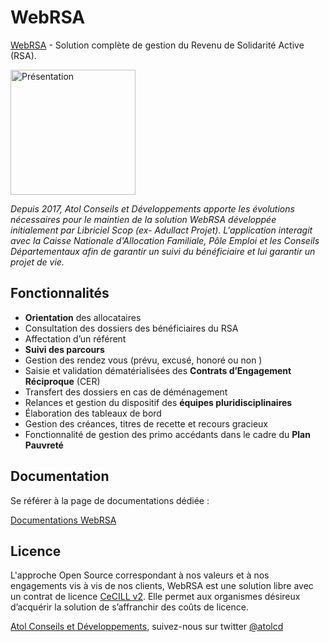 # WebRSA

[WebRSA](https://github.com/atolcd/webrsa) - Solution complète de gestion du Revenu de Solidarité Active (RSA).

<img  alt="Présentation" src="https://www.atolcd.com/fileadmin/_processed_/c/9/csm_logo-webrsa_0c9678b2be.jpg" width="200">

*Depuis 2017, Atol Conseils et Développements apporte les évolutions nécessaires pour le maintien de la solution WebRSA développée initialement par Libriciel Scop (ex- Adullact Projet). L'application interagit avec la Caisse Nationale d'Allocation Familiale, Pôle Emploi et les Conseils Départementaux afin de garantir un suivi du bénéficiaire et lui garantir un projet de vie.*

## Fonctionnalités

* **Orientation** des allocataires
* Consultation des dossiers des bénéficiaires du RSA
* Affectation d’un référent
* **Suivi des parcours**
* Gestion des rendez vous (prévu, excusé, honoré ou non )
* Saisie et validation dématérialisées des **Contrats d’Engagement Réciproque** (CER)
* Transfert des dossiers en cas de déménagement
* Relances et gestion du dispositif des **équipes pluridisciplinaires**
* Élaboration des tableaux de bord
* Gestion des créances, titres de recette et recours gracieux
* Fonctionnalité de gestion des primo accédants dans le cadre du **Plan Pauvreté**

## Documentation

Se référer à la page de documentations dédiée :

[Documentations WebRSA](docs/index.adoc)

## Licence

L'approche Open Source correspondant à nos valeurs et à nos engagements vis à vis de nos clients, WebRSA est une solution libre avec un contrat de licence [CeCILL v2](https://github.com/atolcd/webrsa/LICENCE.txt). Elle permet aux organismes désireux d’acquérir la solution de s’affranchir des coûts de licence.

[Atol Conseils et Développements](http://www.atolcd.com), suivez-nous sur twitter [@atolcd](https://twitter.com/atolcd)